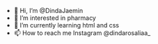 - 👋 Hi, I’m @DindaJaemin
- 👀 I’m interested in pharmacy
- 🌱 I’m currently learning html and css
- 📫 How to reach me Instagram @dindarosaliaa_

<!---
DindaJaemin/DindaJaemin is a ✨ special ✨ repository because its `README.md` (this file) appears on your GitHub profile.
You can click the Preview link to take a look at your changes.
--->
